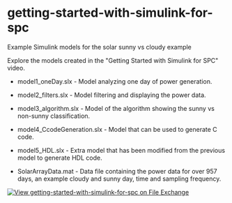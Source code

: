 # getting-started-with-simulink-for-spc
Example Simulink models for the solar sunny vs cloudy example

Explore the models created in the "Getting Started with Simulink for SPC" video.

* model1_oneDay.slx - Model analyzing one day of power generation.

* model2_filters.slx - Model filtering and displaying the power data.

* model3_algorithm.slx - Model of the algorithm showing the sunny vs non-sunny classification.

* model4_CcodeGeneration.slx - Model that can be used to generate C code.

* model5_HDL.slx - Extra model that has been modified from the previous model to generate HDL code.

* SolarArrayData.mat - Data file containing the power data for over 957 days, an example cloudy and sunny day, time and sampling frequency. 

[![View getting-started-with-simulink-for-spc on File Exchange](https://www.mathworks.com/matlabcentral/images/matlab-file-exchange.svg)](https://www.mathworks.com/matlabcentral/fileexchange/74925-getting-started-with-simulink-for-spc)
